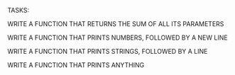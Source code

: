 TASKS:

WRITE A FUNCTION THAT RETURNS THE SUM OF ALL ITS PARAMETERS

WRITE A FUNCTION THAT PRINTS NUMBERS, FOLLOWED BY A NEW LINE

WRITE A FUNCTION THAT PRINTS STRINGS, FOLLOWED BY A LINE

WRITE A FUNCTION THAT PRINTS ANYTHING
